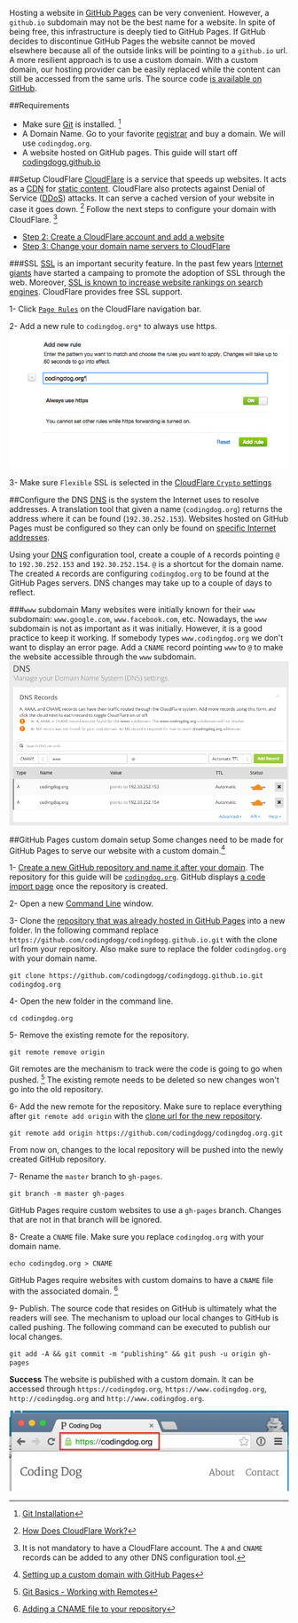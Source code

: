 Hosting a website in [GitHub Pages](https://pages.github.com/) can be very convenient. However, a `github.io` subdomain may not be the best name for a website. In spite of being free, this infrastructure is deeply tied to GitHub Pages. If GitHub decides to discontinue GitHub Pages the website cannot be moved elsewhere because all of the outside links will be pointing to a `github.io` url. A more resilient approach is to use a custom domain. With a custom domain, our hosting provider can be easily replaced while the content can still be accessed from the same urls. The source code [is available on GitHub](https://github.com/codingdogg/codingdog.org).

##Requirements
- Make sure [Git](https://git-scm.com/) is installed. [^prerequisites_installation]
- A Domain Name. Go to your favorite [registrar](https://en.wikipedia.org/wiki/Domain_name_registrar) and buy a domain. We will use `codingdog.org`.
- A website hosted on GitHub pages. This guide will start off [codingdogg.github.io](http://codingdogg.github.io/)

##Setup CloudFlare
[CloudFlare](https://www.cloudflare.com/) is a service that speeds up websites. It acts as a [CDN](https://en.wikipedia.org/wiki/Content_delivery_network) for [static content](https://en.wikipedia.org/wiki/Static_web_page). CloudFlare also protects against Denial of Service ([DDoS](https://en.wikipedia.org/wiki/Denial-of-service_attack)) attacks. It can serve a cached version of your website in case it goes down. [^how_does_cloudflare_work] Follow the next steps to configure your domain with CloudFlare. [^cloudflare]

- [Step 2: Create a CloudFlare account and add a website](https://support.cloudflare.com/hc/en-us/articles/201720164)
- [Step 3: Change your domain name servers to CloudFlare](https://support.cloudflare.com/hc/en-us/articles/205195708)

###SSL
[SSL](https://en.wikipedia.org/wiki/Transport_Layer_Security) is an important security feature. In the past few years [Internet giants](https://google.com) have started a campaing to promote the adoption of SSL through the web. Moreover, [SSL is known to increase website rankings on search engines](http://googleonlinesecurity.blogspot.com/2014/08/https-as-ranking-signal_6.html). CloudFlare provides free SSL support.

1- Click [`Page Rules`](/images/gh-pages/cloudflare-page-rules.png) on the CloudFlare navigation bar.

2- Add a new rule to `codingdog.org*` to always use https.  
![Enforce HTTPS](/images/gh-pages/cloudflare-https-always.png)

3- Make sure `Flexible` SSL is selected in the [CloudFlare `Crypto` settings](/images/gh-pages/cloudflare-flexible-ssl.png)

##Configure the DNS
[DNS](https://en.wikipedia.org/wiki/Domain_Name_System) is the system the Internet uses to resolve addresses. A translation tool that given a name (`codingdog.org`) returns the address where it can be found (`192.30.252.153`). Websites hosted on GitHub Pages must be configured so they can only be found on [specific Internet addresses](https://help.github.com/articles/setting-up-a-custom-domain-with-github-pages/).

Using your [DNS](https://en.wikipedia.org/wiki/Domain_Name_System) configuration tool, create a couple of `A` records pointing `@` to `192.30.252.153` and `192.30.252.154`. `@` is a shortcut for the domain name. The created `A` records are configuring `codingdog.org` to be found at the GitHub Pages servers. DNS changes may take up to a couple of days to reflect.

###`www` subdomain
Many websites were initially known for their `www` subdomain: `www.google.com`, `www.facebook.com`, etc. Nowadays, the `www` subdomain is not as important as it was initially. However, it is a good practice to keep it working. If somebody types `www.codingdog.org` we don't want to display an error page. Add a `CNAME` record pointing `www` to `@` to make the website accessible through the `www` subdomain.  
![www subdomain](/images/gh-pages/www-subdomain.png)

##GitHub Pages custom domain setup
Some changes need to be made for GitHub Pages to serve our website with a custom domain.[^github_pages_custom_domain]

1- [Create a new GitHub repository and name it after your domain](/images/gh-pages/new-repository-creation.png). The repository for this guide will be [`codingdog.org`](https://github.com/codingdogg/codingdog.org). GitHub displays [a code import page](/images/gh-pages/new-repository-created.png) once the repository is created.

2- Open a new [Command Line](https://en.wikipedia.org/wiki/Command-line_interface) window.

3- Clone the [repository that was already hosted in GitHub Pages](https://github.com/codingdogg/codingdogg.github.io) into a new folder. In the following command replace `https://github.com/codingdogg/codingdogg.github.io.git` with the clone url from your repository. Also make sure to replace the folder `codingdog.org` with your domain name. 

    git clone https://github.com/codingdogg/codingdogg.github.io.git codingdog.org

4- Open the new folder in the command line.
    
    cd codingdog.org

5- Remove the existing remote for the repository.

    git remote remove origin
   
Git remotes are the mechanism to track were the code is going to go when pushed. [^git_remotes] The existing remote needs to be deleted so new changes won't go into the old repository. 

6- Add the new remote for the repository. Make sure to replace everything after `git remote add origin` with the [clone url for the new repository](/images/gh-pages/new-repository-clone-url.png).

    git remote add origin https://github.com/codingdogg/codingdog.org.git

From now on, changes to the local repository will be pushed into the newly created GitHub repository.

7- Rename the `master` branch to `gh-pages`.

    git branch -m master gh-pages

GitHub Pages require custom websites to use a `gh-pages` branch. Changes that are not in that branch will be ignored.

8- Create a `CNAME` file. Make sure you replace `codingdog.org` with your domain name. 

    echo codingdog.org > CNAME

GitHub Pages require websites with custom domains to have a `CNAME` file with the associated domain. [^cname_help]

9- Publish. The source code that resides on GitHub is ultimately what the readers will see. The mechanism to upload our local changes to GitHub is called pushing. The following command can be executed to publish our local changes.

    git add -A && git commit -m "publishing" && git push -u origin gh-pages

**Success** The website is published with a custom domain. It can be accessed through `https://codingdog.org`, `https://www.codingdog.org`, `http://codingdog.org` and `http://www.codingdog.org`. 

![Site Published](/images/gh-pages/site-published-4.png)


[^github_pages_custom_domain]: [Setting up a custom domain with GitHub Pages](https://help.github.com/articles/setting-up-a-custom-domain-with-github-pages/)

[^cloudflare]: It is not mandatory to have a CloudFlare account. The `A` and `CNAME` records can be added to any other DNS configuration tool.

[^how_does_cloudflare_work]: [How Does CloudFlare Work?](https://support.cloudflare.com/hc/en-us/articles/205177068-Step-1-How-does-CloudFlare-work-)

[^prerequisites_installation]: [Git Installation](https://git-scm.com/book/en/v2/Getting-Started-Installing-Git)

[^git_remotes]: [Git Basics - Working with Remotes](https://git-scm.com/book/en/v2/Git-Basics-Working-with-Remotes)

[^cname_help]: [Adding a CNAME file to your repository](https://help.github.com/articles/adding-a-cname-file-to-your-repository/)
